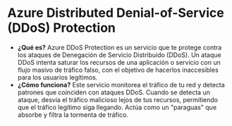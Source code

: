 # Azure Distributed Denial-of-Service (DDoS) Protection

- **¿Qué es?** Azure DDoS Protection es un servicio que te protege contra los ataques de Denegación de Servicio Distribuido (DDoS). Un ataque DDoS intenta saturar los recursos de una aplicación o servicio con un flujo masivo de tráfico falso, con el objetivo de hacerlos inaccesibles para los usuarios legítimos.
- **¿Cómo funciona?** Este servicio monitorea el tráfico de tu red y detecta patrones que coinciden con ataques DDoS. Cuando se detecta un ataque, desvía el tráfico malicioso lejos de tus recursos, permitiendo que el tráfico legítimo siga llegando. Actúa como un "paraguas" que absorbe y filtra la tormenta de tráfico.